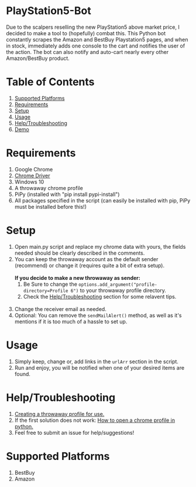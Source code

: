 # PlayStation5-Bot

Due to the scalpers reselling the new PlayStation5 above market price, I decided to make a tool to (hopefully) combat this. This Python bot constantly scrapes the Amazon and BestBuy Playstation5 pages, and when in stock, immediately adds one console to the cart and notifies the user of the action. The bot can also notify and auto-cart nearly every other Amazon/BestBuy product.

# Table of Contents

1. [Supported Platforms](#Supported-Platforms)
2. [Requirements](#Requirements)
3. [Setup](#Setup)
4. [Usage](#Usage)
5. [Help/Troubleshooting](#Help/Troubleshooting)
6. [Demo](https://youtu.be/NCndmVCOSxQ)

# Requirements

1. Google Chrome
2. [Chrome Driver](https://chromedriver.chromium.org/)
3. Windows 10
4. A throwaway chrome profile
5. PiPy (installed with "pip install pypi-install")
6. All packages specified in the script (can easily be installed with pip, PiPy must be installed before this!)

# Setup

1. Open main.py script and replace my chrome data with yours, the fields needed should be clearly described in the comments.
2. You can keep the throwaway account as the default sender (recommend) or change it (requires quite a bit of extra setup).
   <br/>
   <br/>
   **If you decide to make a new throwaway as sender:**
   1. Be Sure to change the `options.add_argument("profile-directory=Profile 6")` to your throwaway profile directory.
   2. Check the [Help/Troubleshooting](#Help/Troubleshooting) section for some relavent tips.
   <br/>
3. Change the receiver email as needed.
4. Optional: You can remove the `sendMailAlert()` method, as well as it's mentions if it is too much of a hassle to set up.

# Usage

1. Simply keep, change or, add links in the `urlArr` section in the script.
2. Run and enjoy, you will be notified when one of your desired items are found.

# Help/Troubleshooting

1. [Creating a throwaway profile for use.](https://stackoverflow.com/questions/52394408/how-to-use-chrome-profile-in-selenium-webdriver-python-3/52399027#52399027)
2. If the first solution does not work: [How to open a chrome profile in python.](https://stackoverflow.com/questions/52394408/how-to-use-chrome-profile-in-selenium-webdriver-python-3/52399027#52399027)
3. Feel free to submit an issue for help/suggestions!

# Supported Platforms

1. BestBuy
2. Amazon
